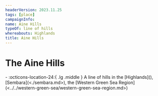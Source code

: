```yaml
---
headerVersion: 2023.11.25
tags: [place]
campaignInfo:
name: Aine Hills
typeOf: line of hills
whereabouts: Highlands
title: Aine Hills
---
```

# The Aine Hills
<div class="grid cards ext-narrow-margin ext-one-column" markdown>
-    :octicons-location-24:{ .lg .middle } A line of hills in the [Highlands](<highlands/highlands.md>), [Sembara](<./sembara.md>), the [Western Green Sea Region](<../../western-green-sea/western-green-sea-region.md>)  
</div>



